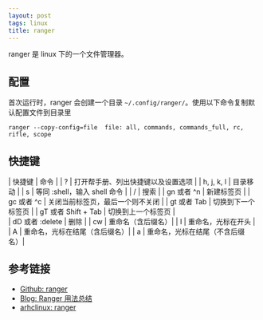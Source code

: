 ```yaml
---
layout: post
tags: linux
title: ranger 
---
```

ranger 是 linux 下的一个文件管理器。

## 配置
首次运行时，ranger 会创建一个目录 `~/.config/ranger/`。使用以下命令复制默认配置文件到目录里
```
ranger --copy-config=file  file: all, commands, commands_full, rc, rifle, scope
```

## 快捷键

| 快捷键 | 命令 |
| ? | 打开帮手册、列出快捷键以及设置选项 |
| h, j, k, l | 目录移动 |
| s | 等同 :shell，输入 shell 命令 |
| / | 搜索 |
| gn 或者 ^n | 新建标签页 |
| gc 或者 ^c | 关闭当前标签页，最后一个则不关闭 |
| gt 或者 Tab | 切换到下一个标签页 |
| gT 或者 Shift + Tab | 切换到上一个标签页 |  
| dD 或者 :delete | 删除 |
| cw | 重命名（含后缀名）|
| I | 重命名，光标在开头 |
| A | 重命名，光标在结尾（含后缀名）|
| a | 重命名，光标在结尾（不含后缀名）|

## 参考链接
- [Github: ranger](https://github.com/ranger/ranger)
- [Blog: Ranger 用法总结](http://www.huangpan.net/posts/ji-ke/2019-08-21-ranger.html)
- [arhclinux: ranger](https://man.archlinux.org/man/ranger.1)
